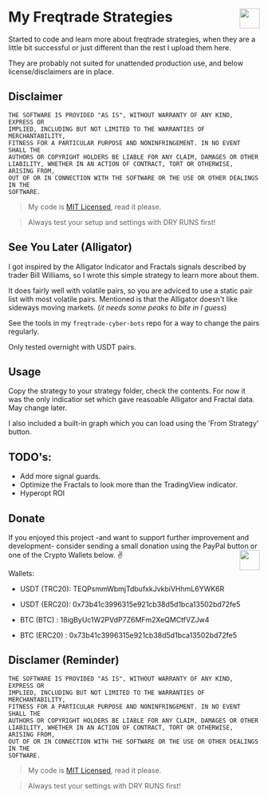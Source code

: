 # My Freqtrade Strategies <a href="https://github.com/cyberjunky/freqtrade-cyber-bots/blob/main/README.md#donate"><img src="https://img.shields.io/badge/Donate-PayPal-green.svg" height="40" align="right"></a> 


Started to code and learn more about freqtrade strategies, when they are a little bit successful or just different than the rest I upload them here. 

They are probably not suited for unattended production use, and below license/disclaimers are in place.

## Disclaimer
```
THE SOFTWARE IS PROVIDED "AS IS", WITHOUT WARRANTY OF ANY KIND, EXPRESS OR
IMPLIED, INCLUDING BUT NOT LIMITED TO THE WARRANTIES OF MERCHANTABILITY,
FITNESS FOR A PARTICULAR PURPOSE AND NONINFRINGEMENT. IN NO EVENT SHALL THE
AUTHORS OR COPYRIGHT HOLDERS BE LIABLE FOR ANY CLAIM, DAMAGES OR OTHER
LIABILITY, WHETHER IN AN ACTION OF CONTRACT, TORT OR OTHERWISE, ARISING FROM,
OUT OF OR IN CONNECTION WITH THE SOFTWARE OR THE USE OR OTHER DEALINGS IN THE
SOFTWARE.
```
> My code is [MIT Licensed](LICENSE), read it please.

> Always test your setup and settings with DRY RUNS first!
 
## See You Later (Alligator)

I got inspired by the Alligator Indicator and Fractals signals described by trader Bill Williams, so I wrote this simple strategy to learn more about them. 

It does fairly well with volatile pairs, so you are adviced to use a static pair list with most volatile pairs. 
Mentioned is that the Alligator doesn't like sideways moving markets. (*it needs some peaks to bite in I guess*) 

See the tools in my `freqtrade-cyber-bots` repo for a way to change the pairs regularly.

Only tested overnight with USDT pairs. 

## Usage

Copy the strategy to your strategy folder, check the contents.
For now it was the only indicatior set which gave reasoable Alligator and Fractal data.
May change later.

I also included a built-in graph which you can load using the 'From Strategy' button.

## TODO's:
- Add more signal guards.
- Optimize the Fractals to look more than the TradingView indicator.
- Hyperopt ROI


## Donate
If you enjoyed this project -and want to support further improvement and development- consider sending a small donation using the PayPal button or one of the Crypto Wallets below. :v:
<a href="https://www.paypal.me/cyberjunkynl/"><img src="https://img.shields.io/badge/Donate-PayPal-green.svg" height="40" align="right"></a>  

Wallets:

- USDT (TRC20): TEQPsmmWbmjTdbufxkJvkbiVHhmL6YWK6R
- USDT (ERC20): 0x73b41c3996315e921cb38d5d1bca13502bd72fe5

- BTC (BTC)   : 18igByUc1W2PVdP7Z6MFm2XeQMCtfVZJw4
- BTC (ERC20) : 0x73b41c3996315e921cb38d5d1bca13502bd72fe5


## Disclamer (Reminder)
```
THE SOFTWARE IS PROVIDED "AS IS", WITHOUT WARRANTY OF ANY KIND, EXPRESS OR
IMPLIED, INCLUDING BUT NOT LIMITED TO THE WARRANTIES OF MERCHANTABILITY,
FITNESS FOR A PARTICULAR PURPOSE AND NONINFRINGEMENT. IN NO EVENT SHALL THE
AUTHORS OR COPYRIGHT HOLDERS BE LIABLE FOR ANY CLAIM, DAMAGES OR OTHER
LIABILITY, WHETHER IN AN ACTION OF CONTRACT, TORT OR OTHERWISE, ARISING FROM,
OUT OF OR IN CONNECTION WITH THE SOFTWARE OR THE USE OR OTHER DEALINGS IN THE
SOFTWARE.
```
> My code is [MIT Licensed](LICENSE), read it please.

> Always test your settings with DRY RUNS first!
